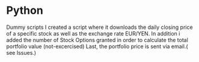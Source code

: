 # Python
Dummy scripts
I created a script where it downloads the daily closing price of a specific stock as well as the exchange rate EUR/YEN. 
In addition i added the number of Stock Options granted in order to calculate the total portfolio value (not-excercised) 
Last, the portfolio price is sent via email.( see Issues.) 
